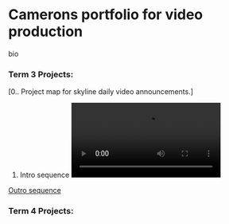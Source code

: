 # Camerons portfolio for video production

bio

### Term 3 Projects:

[0.. Project map for skyline daily video announcements.]
1. Intro sequence 
<video controls> <source src="https://drive.google.com/uc?export=download&id=1lUhJfnK7NndQairgvQq9Q8ITgdj7oHJm" type="video/mp4"> Your browser does not support the video tag. </video>


[Outro sequence](https://drive.google.com/file/d/13SD46qHNbgFiB24ctTROS6zyF0R7RUaj/preview)





### Term 4 Projects:
